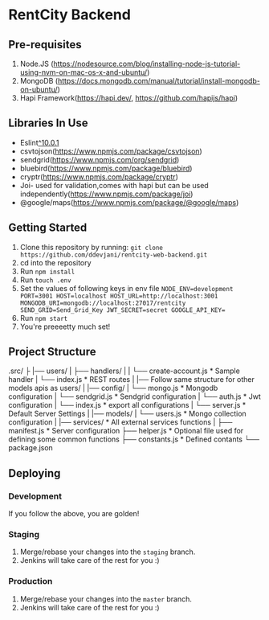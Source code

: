 # RentCity Backend

## Pre-requisites
1. Node.JS (https://nodesource.com/blog/installing-node-js-tutorial-using-nvm-on-mac-os-x-and-ubuntu/)
2. MongoDB (https://docs.mongodb.com/manual/tutorial/install-mongodb-on-ubuntu/)
3. Hapi Framework(https://hapi.dev/, https://github.com/hapijs/hapi)

## Libraries In Use
* Eslint[^10.0.1](https://eslint.org/)
* csvtojson(https://www.npmjs.com/package/csvtojson)
* sendgrid(https://www.npmjs.com/org/sendgrid)
* bluebird(https://www.npmjs.com/package/bluebird)
* cryptr(https://www.npmjs.com/package/cryptr)
* Joi- used for validation,comes with hapi but can be used independently(https://www.npmjs.com/package/joi)
* @google/maps(https://www.npmjs.com/package/@google/maps)

## Getting Started
1. Clone this repository by running: `git clone https://github.com/ddevjani/rentcity-web-backend.git`
2. cd into the repository
3. Run `npm install`
4. Run `touch .env`
5. Set the values of following keys in env file
	`NODE_ENV=development
	PORT=3001
	HOST=localhost
	HOST_URL=http://localhost:3001
	MONGODB_URI=mongodb://localhost:27017/rentcity
	SEND_GRID=Send_Grid_Key
	JWT_SECRET=secret
	GOOGLE_API_KEY=`
6. Run `npm start`
7. You're preeeetty much set!

## Project Structure
.src/
├
|── users/
|   ├── handlers/
|   |      └── create-account.js   * Sample handler
|   └── index.js         * REST routes
|
|── Follow same structure for other models apis as users/
|
|── config/
|   └── mongo.js         * Mongodb configuration
|   └── sendgrid.js      * Sendgrid configuration
|   └── auth.js          * Jwt configuration
|   └── index.js         * export all configurations
|   └── server.js        * Default Server Settings
|
|── models/
|   └── users.js         * Mongo collection configuration
|
|── services/            * All external services functions 
|
├── manifest.js          * Server configuration
├── helper.js            * Optional file used for defining some common functions
├── constants.js         * Defined contants 
└── package.json

## Deploying
### Development
If you follow the above, you are golden!
### Staging
1. Merge/rebase your changes into the `staging` branch. 
2. Jenkins will take care of the rest for you :)

### Production
1. Merge/rebase your changes into the `master` branch. 
2. Jenkins will take care of the rest for you :)
